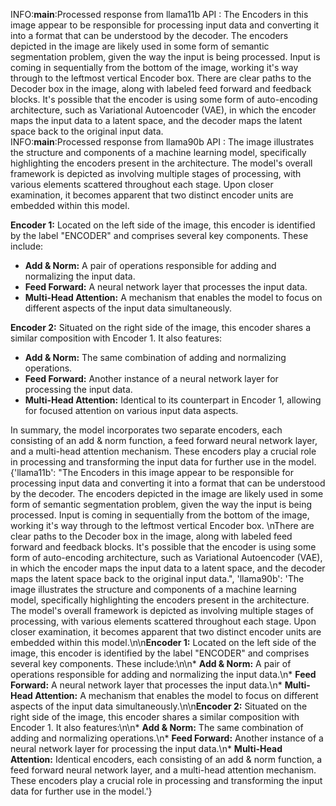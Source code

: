INFO:**main**:Processed response from llama11b API : The Encoders in this image appear to be responsible for processing input data and converting it into a format that can be understood by the decoder. The encoders depicted in the image are likely used in some form of semantic segmentation problem, given the way the input is being processed. Input is coming in sequentially from the bottom of the image, working it's way through to the leftmost vertical Encoder box.
There are clear paths to the Decoder box in the image, along with labeled feed forward and feedback blocks. It's possible that the encoder is using some form of auto-encoding architecture, such as Variational Autoencoder (VAE), in which the encoder maps the input data to a latent space, and the decoder maps the latent space back to the original input data.  
INFO:**main**:Processed response from llama90b API : The image illustrates the structure and components of a machine learning model, specifically highlighting the encoders present in the architecture. The model's overall framework is depicted as involving multiple stages of processing, with various elements scattered throughout each stage. Upon closer examination, it becomes apparent that two distinct encoder units are embedded within this model.

**Encoder 1:** Located on the left side of the image, this encoder is identified by the label "ENCODER" and comprises several key components. These include:

- **Add & Norm:** A pair of operations responsible for adding and normalizing the input data.
- **Feed Forward:** A neural network layer that processes the input data.
- **Multi-Head Attention:** A mechanism that enables the model to focus on different aspects of the input data simultaneously.

**Encoder 2:** Situated on the right side of the image, this encoder shares a similar composition with Encoder 1. It also features:

- **Add & Norm:** The same combination of adding and normalizing operations.
- **Feed Forward:** Another instance of a neural network layer for processing the input data.
- **Multi-Head Attention:** Identical to its counterpart in Encoder 1, allowing for focused attention on various input data aspects.

In summary, the model incorporates two separate encoders, each consisting of an add & norm function, a feed forward neural network layer, and a multi-head attention mechanism. These encoders play a crucial role in processing and transforming the input data for further use in the model.
{'llama11b': "The Encoders in this image appear to be responsible for processing input data and converting it into a format that can be understood by the decoder. The encoders depicted in the image are likely used in some form of semantic segmentation problem, given the way the input is being processed. Input is coming in sequentially from the bottom of the image, working it's way through to the leftmost vertical Encoder box. \nThere are clear paths to the Decoder box in the image, along with labeled feed forward and feedback blocks. It's possible that the encoder is using some form of auto-encoding architecture, such as Variational Autoencoder (VAE), in which the encoder maps the input data to a latent space, and the decoder maps the latent space back to the original input data.", 'llama90b': 'The image illustrates the structure and components of a machine learning model, specifically highlighting the encoders present in the architecture. The model\'s overall framework is depicted as involving multiple stages of processing, with various elements scattered throughout each stage. Upon closer examination, it becomes apparent that two distinct encoder units are embedded within this model.\n\n**Encoder 1:** Located on the left side of the image, this encoder is identified by the label "ENCODER" and comprises several key components. These include:\n\n* **Add & Norm:** A pair of operations responsible for adding and normalizing the input data.\n* **Feed Forward:** A neural network layer that processes the input data.\n* **Multi-Head Attention:** A mechanism that enables the model to focus on different aspects of the input data simultaneously.\n\n**Encoder 2:** Situated on the right side of the image, this encoder shares a similar composition with Encoder 1. It also features:\n\n* **Add & Norm:** The same combination of adding and normalizing operations.\n* **Feed Forward:** Another instance of a neural network layer for processing the input data.\n* **Multi-Head Attention:** Identical encoders, each consisting of an add & norm function, a feed forward neural network layer, and a multi-head attention mechanism. These encoders play a crucial role in processing and transforming the input data for further use in the model.'}